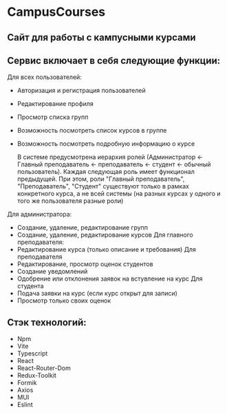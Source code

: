 # CampusCourses

## Сайт для работы с кампусными курсами

## Сервис включает в себя следующие функции:

Для всех пользователей:
- Авторизация и регистрация пользователей
- Редактирование профиля
- Просмотр списка групп
- Возможность посмотреть список курсов в группе
- Возможность посмотреть подробную информацию о курсе

  В системе предусмотрена иерархия ролей (Администратор <- Главный преподаватель <- преподаватель <- студент <- обычный пользователь). Каждая следующая роль имеет функционал предыдущей.
  При этом, роли "Главный преподаватель", "Преподаватель", "Студент" существуют только в рамках конкретного курса, а не всей системы (на разных курсах у одного и того же пользователя разные роли)

Для администратора: 
- Создание, удаление, редактирование групп 
- Создание, удаление, редактирование курсов
Для главного преподавателя:
- Редактирование курса (только описание и требования)
Для преподавателя
- Редактирование, просмотр оценок студентов
- Создание уведомлений
- Одобрение или отклонения заявок на встувление на курс
Для студента
- Подача заявки на курс (если курс открыт для записи)
- Просмотр только своих оценок

## Стэк технологий:

- Npm
- Vite
- Typescript
- React
- React-Router-Dom
- Redux-Toolkit
- Formik
- Axios
- MUI
- Eslint


